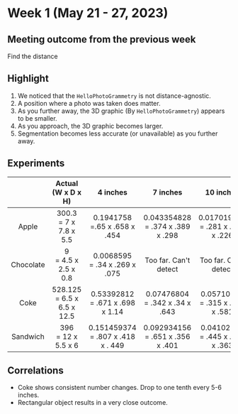 # Week 1 (May 21 - 27, 2023)

## Meeting outcome from the previous week

Find the distance 

## Highlight

1. We noticed that the `HelloPhotoGrammetry` is not distance-agnostic.
2. A position where a photo was taken does matter.
3. As you further away, the 3D graphic (By `HelloPhotoGrammetry`) appears to be smaller.
4. As you approach, the 3D graphic becomes larger.
5. Segmentation becomes less accurate (or unavailable) as you further away.

## Experiments

|           |        Actual (W x D x H)        |                4 inches               |                7 inches               |               10 inches               |
|:---------:|:--------------------------------:|:-------------------------------------:|:-------------------------------------:|:-------------------------------------:|
|   Apple   |    300.3 <br> = 7 x 7.8 x 5.5    |   0.1941758 <br> =.65 x .658 x .454   | 0.043354828 <br> = .374 x .389 x .298 | 0.017019608 <br> = .281 x .268 x .226 |
| Chocolate |     9 <br>  = 4.5 x 2.5 x 0.8    |   0.0068595 <br> = .34 x .269 x .075  |         Too far. Can't detect         |         Too far. Can't detect         |
|    Coke   | 528.125 <br>  = 6.5 x 6.5 x 12.5 |  0.53392812 <br> = .671 x .698 x 1.14 |   0.07476804 <br>= .342 x .34 x .643  |  0.05710068 <br>= .315 x .312 x .581  |
|  Sandwich |      396 <br> = 12 x 5.5 x 6     | 0.151459374 <br>= .807 x .418 x . 449 | 0.092934156 <br> = .651 x .356 x .401 |  0.04102989 <br>= .445 x .254 x .363  |

## Correlations

- Coke shows consistent number changes. Drop to one tenth every 5-6 inches.
- Rectangular object results in a very close outcome. 
